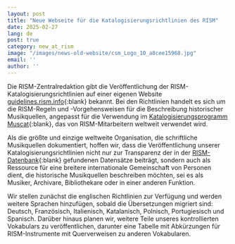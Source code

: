 ```yaml
---
layout: post
title: "Neue Webseite für die Katalogisierungsrichtlinien des RISM"
date: 2025-02-27
lang: de
post: true
category: new_at_rism
image: "/images/news-old-website/csm_Logo_10_a8cee15968.jpg"
email: ''
author: ''
---
```


Die RISM-Zentralredaktion gibt die Veröffentlichung der RISM-Katalogisierungsrichtlinien auf einer eigenen Website [guidelines.rism.info](https://guidelines.rism.info/){:blank} bekannt. Bei den Richtlinien handelt es sich um die RISM-Regeln und -Vorgehensweisen für die Beschreibung historischer Musikquellen, angepasst für die Verwendung im [Katalogisierungsprogramm Muscat](https://rism.info/community/muscat.html){:blank}, das von RISM-Mitarbeitern weltweit verwendet wird.

Als die größte und einzige weltweite Organisation, die schriftliche Musikquellen dokumentiert, hoffen wir, dass die Veröffentlichung unserer Katalogisierungsrichtlinien nicht nur zur Transparenz der in der [RISM-Datenbank](https://rism.info/publications.html#rism-database){:blank} gefundenen Datensätze beiträgt, sondern auch als Ressource für eine breitere internationale Gemeinschaft von Personen dient, die historische Musikquellen beschreiben möchten, sei es als Musiker, Archivare, Bibliothekare oder in einer anderen Funktion.  

Wir stellen zunächst die englischen Richtlinien zur Verfügung und werden weitere Sprachen hinzufügen, sobald die Übersetzungen migriert sind: Deutsch, Französisch, Italienisch, Katalanisch, Polnisch, Portugiesisch und Spanisch. Darüber hinaus planen wir, weitere Teile unseres kontrollierten Vokabulars zu veröffentlichen, darunter eine Tabelle mit Abkürzungen für RISM-Instrumente mit Querverweisen zu anderen Vokabularen.
